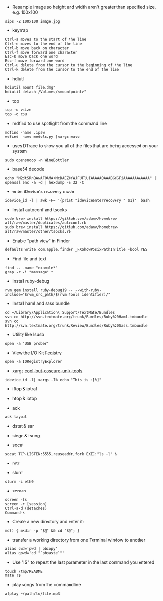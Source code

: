 + Resample image so height and width aren't greater than specified size, e.g. 100x100

```
sips -Z 100x100 image.jpg
```

+ keymap

```
Ctrl-a moves to the start of the line
Ctrl-e moves to the end of the line
Ctrl-b move back on character
Ctrl-f move forward one character
Esc-b move back one word
Esc-f move forward one word
Ctrl-u delete from the cursor to the beginning of the line
Ctrl-k delete from the cursor to the end of the line
```

+ hdiutil 

```
hdiutil mount file.dmg"
hdiutil detach /Volumes/<mountpoint>"
```

+ top

```
top -o vsize
top -o cpu
```

+ mdfind to use spotlight from the command line

```
mdfind -name .ipsw
mdfind -name models.py |xargs mate
```

+ uses DTrace to show you all of the files that are being accessed on your system

```
sudo opensnoop -n WineBottler
```

+ base64 decode 

```
echo "M2dtSRnQAwAF0AMA+McDAEZ0YWJFUFlUIAAAAAQAAABGdGFiAAAAAAAAAAAA" | openssl enc -a -d | hexdump -n 32 -C
```

+ enter iDevice's recovery mode

```
idevice_id -l | awk -F= '{print "ideviceenterrecovery " $1}' |bash
```

+ Install autoconf and tsocks

```
sudo brew install https://github.com/adamv/homebrew-alt/raw/master/duplicates/autoconf.rb
sudo brew install https://github.com/adamv/homebrew-alt/raw/master/other/tsocks.rb
```

+ Enable "path view" in Finder

```
defaults write com.apple.finder _FXShowPosixPathInTitle -bool YES 
```

+ Find file and text

```
find .. -name "example*"
grep -r -i "message" *
```

+ Install ruby-debug

```
rvm gem install ruby-debug19 -- --with-ruby-include="$rvm_src_path/$(rvm tools identifier)/"
```

+ Install haml and sass bundle

```
cd ~/Library/Application\ Support/TextMate/Bundles
svn co http://svn.textmate.org/trunk/Bundles/Ruby%20Haml.tmbundle
svn co http://svn.textmate.org/trunk/Review/Bundles/Ruby%20Sass.tmbundle
```

+ Utility like lsusb 

```
open -a "USB prober"
```

+ View the I/O Kit Registry

```
open -a IORegistryExplorer
```

+ xargs
[cool-but-obscure-unix-tools](http://kkovacs.eu/cool-but-obscure-unix-tools)

```
idevice_id -l| xargs -I% echo "This is :[%]"
```

+ iftop & iptraf

+ htop & iotop

+ ack

```
ack layout
```

+ dstat & sar

+ siege & tsung

+ socat

```
socat TCP-LISTEN:5555,reuseaddr,fork EXEC:"ls -l" &
```

+ mtr

+ slurm

```
slurm -i eth0
```

+ screen

```
screen -ls 
screen -r [session]
Ctrl-a-d (detaches)
Command-k
```

+ Create a new directory and enter it:

```
md() { mkdir -p "$@" && cd "$@"; }
```

+ transfer a working directory from one Terminal window to another

```
alias cwd='pwd | pbcopy'
alias gowd='cd "`pbpaste`"'
```

+ Use "!$" to repeat the last parameter in the last command you entered

```
touch /tmp/README 
mate !$
```

+ play songs from the commandline

```
afplay ~/path/to/file.mp3
```
